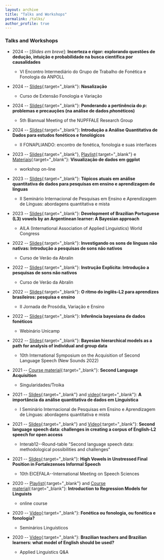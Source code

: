 ```yaml
---
layout: archive
title: "Talks and Workshops"
permalink: /talks/
author_profile: true
---
```


### Talks and Workshops

- 2024 -- [*Slides em breve*]: **Incerteza e rigor: explorando questões de dedução, intuição e probabilidade na busca científica por causalidades**
  - VI Encontro Intermediário do Grupo de Trabalho de Fonética e Fonologia da ANPOLL
- 2024 -- [Slides](/files/nasalizacao.pdf){:target="_blank"}: **Nasalização**
  - Curso de Extensão Fonologia e Variação
- 2024 -- [Slides](/files/NUPFFALE2024/NUPFFALE-slides/NUPFFALE-slides.html){:target="_blank"}: **Ponderando a pertinência do *p*: problemas e precauções (na análise de dados *ph*onéticos)**
  - 5th Biannual Meeting of the NUPFFALE Research Group
- 2024 -- [Slides](/files/UFSC2024/UFSC-slides/curso-stats-UFSC.html){:target="_blank"}: **Introdução a Análise Quantitativa de Dados para estudos fonéticos e fonológicos** 
  - II FONAPLIANDO: encontro de fonética, fonologia e suas interfaces

- 2023 -- [Slides](https://guilhermegarcia.github.io/ggplot2023/){:target="_blank"}, [Playlist](https://www.youtube.com/playlist?list=PL3Qku9eEGkK0FgvP3_Z0worKF-07KVcaq){:target="_blank"} e [Materiais](https://gdgarcia.ca/ggplot){:target="_blank"}: **Visualização de dados em ggplot** 
  - workshop on-line
- 2023 -- [Slides](/files/2023-sem-ens-aprend-lgs-quant.pdf){:target="_blank"}: **Tópicos atuais em análise quantitativa de dados para pesquisas em ensino e aprendizagem de línguas**
  - II Seminário Internacional de Pesquisas em Ensino e Aprendizagem de Línguas: abordagens quantitativa e mista
- 2023 -- [Slides](/files/2023-AILA.pdf){:target="_blank"}: **Development of Brazilian Portuguese (L3) vowels by an Argentinean learner: A Bayesian approach**
  - AILA (International Association of Applied Linguistics) World Congress

- 2022 -- [Slides](/files/2022-Abralin-cap-1.pdf){:target="_blank"}: **Investigando os sons de línguas não nativas: Introdução a pesquisas de sons não nativos** 
  - Curso de Verão da Abralin
- 2022 -- [Slides](/files/2022-Abralin-InstrExpl.pdf){:target="_blank"}: **Instrução Explícita: Introdução a pesquisas de sons não nativos**
  - Curso de Verão da Abralin
- 2022 -- [Slides](/files/2022-prosVarEnsino.pdf){:target="_blank"}: **O ritmo do inglês-L2 para aprendizes brasileiros: pesquisa e ensino**
  - II Jornada de Prosódia, Variação e Ensino
- 2022 -- [Slides](/files/2022-webinarioBayes.pdf){:target="_blank"}: **Inferência bayesiana de dados fonéticos**
  - Webinário Unicamp
- 2022 -- [Slides](/files/2021-sem-ens-aprend-lgs-quant.pdf){:target="_blank"}: **Bayesian hierarchical models as a path for analysis of individual and group data**
  - 10th International Symposium on the Acquisition of Second Language Speech (New Sounds 2022)

- 2021 -- [Course material](https://www.dropbox.com/sh/d7a9yi49tvp3uiz/AABnkn5v-cGKuHpIxStSZngza?dl=0){:target="_blank"}: **Second Language Acquisition** 
  - Singularidades/Troika
- 2021 -- [Slides](/files/2021-sem-ens-aprend-lgs-quant.pdf){:target="_blank"} and [video](https://www.youtube.com/watch?v=feY5lCPYsYM){:target="_blank"}: **A importância da análise quantitativa de dados em Linguística**
  - I Seminário Internacional de Pesquisas em Ensino e Aprendizagem de Línguas: abordagens quantitativa e mista
- 2021 -- [Slides](https://ronaldolimajr.github.io/files/2021_interab_roundTable.pdf){:target="_blank"} and [Video](https://www.youtube.com/watch?v=-K4GGSkHsXo){:target="_blank"}: **Second language speech data: challenges in creating a corpus of English-L2 speech for open access**
  - Interab12--Round-table "Second language speech data: methodological possibilities and challenges"
- 2021 -- [Slides](https://ronaldolimajr.github.io/files/vowelsInFortaleza.pdf){:target="_blank"}: **High Vowels in Unstressed Final Position in Fortalezenses Informal Speech**
  - 10th EICEFALA--International Meeting on Speech Sciences

- 2020 -- [Playlist](https://www.youtube.com/playlist?list=PL3Qku9eEGkK1TF274nuIva85i4RaeIvOw){:target="_blank"} and [Course material](https://www.dropbox.com/sh/h6w3qmoygq9hirf/AADxyv5YgrEO_0JJJaH4ZRhEa?dl=0){:target="_blank"}: **Introduction to Regression Models for Linguists** 
  -  online course
- 2020 -- [Video](https://www.youtube.com/watch?v=-DJfiCY8hx8){:target="_blank"}: **Fonética ou fonologia, ou fonética e fonologia?**
  -  Seminários Linguísticos
- 2020 -- [Video](https://www.youtube.com/watch?v=PAdDPtB0xsc){:target="_blank"}: **Brazilian teachers and Brazilian learners: what model of English should be used?**
  - Applied Linguistics Q&A






<!--
{% if site.talkmap_link == true %}

<p style="text-decoration:underline;"><a href="/talkmap.html">See a map of all the places I've given a talk!</a></p>

{% endif %}

{% for post in site.talks reversed %}
  {% include archive-single-talk.html %}
{% endfor %}
-->